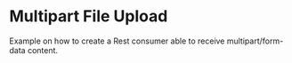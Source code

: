 # Multipart File Upload

Example on how to create a Rest consumer able to receive multipart/form-data content.
